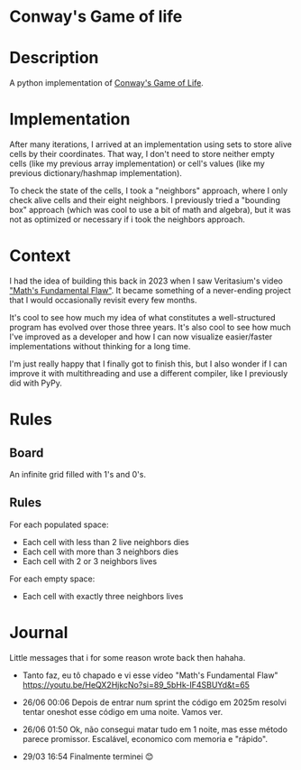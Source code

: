 # Conway's Game of life

# Description

A python implementation of [Conway's Game of Life](https://en.wikipedia.org/wiki/Conway's_Game_of_Life).

# Implementation

After many iterations, I arrived at an implementation using sets to store alive cells by their coordinates. That way, I don't need to store neither empty cells (like my previous array implementation) or cell's values (like my previous dictionary/hashmap implementation).

To check the state of the cells, I took a "neighbors" approach, where I only check alive cells and their eight neighbors. I previously tried a "bounding box" approach (which was cool to use a bit of math and algebra), but it was not as optimized or necessary if i took the neighbors approach.

# Context
I had the idea of building this back in 2023 when I saw Veritasium's video ["Math's Fundamental Flaw"](https://youtu.be/HeQX2HjkcNo?si=89_5bHk-IF4SBUYd&t=65). It became something of a never-ending project that I would occasionally revisit every few months.

It's cool to see how much my idea of what constitutes a well-structured program has evolved over those three years. It's also cool to see how much I've improved as a developer and how I can now visualize easier/faster implementations without thinking for a long time.

I'm just really happy that I finally got to finish this, but I also wonder if I can improve it with multithreading and use a different compiler, like I previously did with PyPy.
# Rules

## Board

An infinite grid filled with 1's and 0's.

## Rules
For each populated space:

- Each cell with less than 2 live neighbors dies
- Each cell with more than 3 neighbors dies
- Each cell with 2 or 3 neighbors lives

For each empty space:

- Each cell with exactly three neighbors lives

# Journal
Little messages that i for some reason wrote back then hahaha.

- Tanto faz, eu tô chapado e vi esse vídeo "Math's Fundamental Flaw" https://youtu.be/HeQX2HjkcNo?si=89_5bHk-IF4SBUYd&t=65

- 26/06 00:06 Depois de entrar num sprint the código em 2025m resolvi tentar oneshot esse código em uma noite. Vamos ver.

- 26/06 01:50 Ok, não consegui matar tudo em 1 noite, mas esse método parece promissor. Escalável, economico com memoria e "rápido".

- 29/03 16:54 Finalmente terminei 😊

